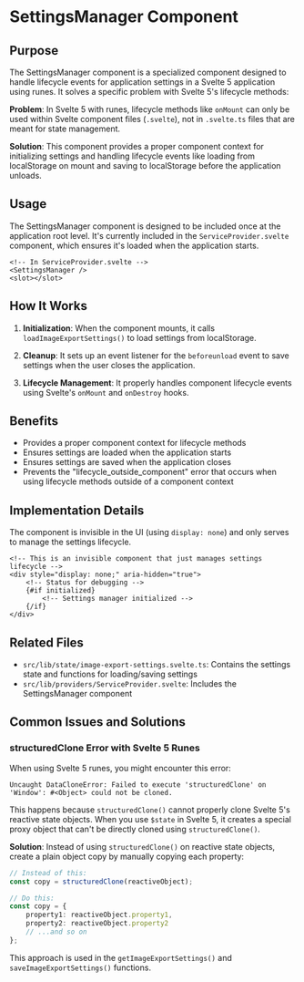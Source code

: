 # SettingsManager Component

## Purpose

The SettingsManager component is a specialized component designed to handle lifecycle events for application settings in a Svelte 5 application using runes. It solves a specific problem with Svelte 5's lifecycle methods:

**Problem**: In Svelte 5 with runes, lifecycle methods like `onMount` can only be used within Svelte component files (`.svelte`), not in `.svelte.ts` files that are meant for state management.

**Solution**: This component provides a proper component context for initializing settings and handling lifecycle events like loading from localStorage on mount and saving to localStorage before the application unloads.

## Usage

The SettingsManager component is designed to be included once at the application root level. It's currently included in the `ServiceProvider.svelte` component, which ensures it's loaded when the application starts.

```svelte
<!-- In ServiceProvider.svelte -->
<SettingsManager />
<slot></slot>
```

## How It Works

1. **Initialization**: When the component mounts, it calls `loadImageExportSettings()` to load settings from localStorage.

2. **Cleanup**: It sets up an event listener for the `beforeunload` event to save settings when the user closes the application.

3. **Lifecycle Management**: It properly handles component lifecycle events using Svelte's `onMount` and `onDestroy` hooks.

## Benefits

- Provides a proper component context for lifecycle methods
- Ensures settings are loaded when the application starts
- Ensures settings are saved when the application closes
- Prevents the "lifecycle_outside_component" error that occurs when using lifecycle methods outside of a component context

## Implementation Details

The component is invisible in the UI (using `display: none`) and only serves to manage the settings lifecycle.

```svelte
<!-- This is an invisible component that just manages settings lifecycle -->
<div style="display: none;" aria-hidden="true">
	<!-- Status for debugging -->
	{#if initialized}
		<!-- Settings manager initialized -->
	{/if}
</div>
```

## Related Files

- `src/lib/state/image-export-settings.svelte.ts`: Contains the settings state and functions for loading/saving settings
- `src/lib/providers/ServiceProvider.svelte`: Includes the SettingsManager component

## Common Issues and Solutions

### structuredClone Error with Svelte 5 Runes

When using Svelte 5 runes, you might encounter this error:

```
Uncaught DataCloneError: Failed to execute 'structuredClone' on 'Window': #<Object> could not be cloned.
```

This happens because `structuredClone()` cannot properly clone Svelte 5's reactive state objects. When you use `$state` in Svelte 5, it creates a special proxy object that can't be directly cloned using `structuredClone()`.

**Solution**: Instead of using `structuredClone()` on reactive state objects, create a plain object copy by manually copying each property:

```typescript
// Instead of this:
const copy = structuredClone(reactiveObject);

// Do this:
const copy = {
	property1: reactiveObject.property1,
	property2: reactiveObject.property2
	// ...and so on
};
```

This approach is used in the `getImageExportSettings()` and `saveImageExportSettings()` functions.
